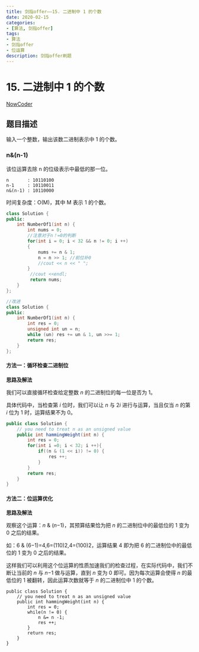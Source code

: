 ```yaml
---
title: 剑指offer——15. 二进制中 1 的个数
date: 2020-02-15 
categories:
- [算法, 剑指offer]
tags:
- 算法
- 剑指offer
- 位运算
description: 剑指offer刷题
---
```


# 15. 二进制中 1 的个数

[NowCoder](https://www.nowcoder.com/practice/8ee967e43c2c4ec193b040ea7fbb10b8?tpId=13&tqId=11164&tPage=1&rp=1&ru=/ta/coding-interviews&qru=/ta/coding-interviews/question-ranking&from=cyc_github)

## 题目描述

输入一个整数，输出该数二进制表示中 1 的个数。

### n&(n-1)

该位运算去除 n 的位级表示中最低的那一位。

```
n       : 10110100
n-1     : 10110011
n&(n-1) : 10110000
```

时间复杂度：O(M)，其中 M 表示 1 的个数。



```c++
class Solution {
public:
    int NumberOf1(int n) {
        int nums = 0;
        //注意对于n！=0的判断
        for(int i = 0; i < 32 && n != 0; i ++)
        {
            nums += n & 1;
            n = n >> 1; //前位补0  
            //cout << n << " ";
        }
         //cout <<endl;
         return nums;
    }
};

//改进
class Solution {
public:
    int NumberOf1(int n) {
        int res = 0;
        unsigned int un = n; 
        while (un) res += un & 1, un >>= 1;
        return res;
    }
};
```





#### 方法一：循环检查二进制位

**思路及解法**

我们可以直接循环检查给定整数 *n* 的二进制位的每一位是否为 1。

具体代码中，当检查第 *i* 位时，我们可以让 *n* 与 2*i* 进行与运算，当且仅当 *n* 的第 *i* 位为 1 时，运算结果不为 0。

```java
public class Solution {
    // you need to treat n as an unsigned value
    public int hammingWeight(int n) {
        int res = 0;
        for(int i =0; i < 32; i ++){
            if((n & (1 << i)) != 0) {
                res ++;
            }
        }
        return res;
    }
}
```



#### 方法二：位运算优化

**思路及解法**

观察这个运算：*n* & (*n*−1)，其预算结果恰为把 *n* 的二进制位中的最低位的 1 变为 0 之后的结果。

如：6 & (6−1)=4,6=(110)2,4=(100)2，运算结果 4 即为把 6 的二进制位中的最低位的 1 变为 0 之后的结果。

这样我们可以利用这个位运算的性质加速我们的检查过程，在实际代码中，我们不断让当前的 *n* 与 *n*−1 做与运算，直到 *n* 变为 0 即可。因为每次运算会使得 *n* 的最低位的 1 被翻转，因此运算次数就等于 *n* 的二进制位中 1 的个数。



```jav
public class Solution {
    // you need to treat n as an unsigned value
    public int hammingWeight(int n) {
        int res = 0;
        while(n != 0) {
            n &= n -1;
            res ++;
        }
        return res;
    }
}
```

